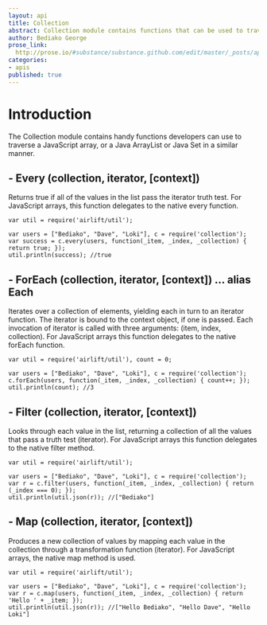 ```yaml
---
layout: api
title: Collection
abstract: Collection module contains functions that can be used to traverse and process JavaScript arrays and Java collections in the same manner.
author: Bediako George
prose_link:
  http://prose.io/#substance/substance.github.com/edit/master/_posts/apis/0100-01-03-collection.md
categories:
- apis
published: true
---
```


# Introduction
The Collection module contains handy functions developers can use to traverse a JavaScript array, or a Java ArrayList or Java Set in a similar manner.

## - Every (collection, iterator, \[context\])
Returns true if all of the values in the list pass the iterator truth test. For JavaScript arrays, this function delegates to the native every function.

    var util = require('airlift/util');
    
    var users = ["Bediako", "Dave", "Loki"], c = require('collection');
    var success = c.every(users, function(_item, _index, _collection) { return true; });
    util.println(success); //true

## - ForEach (collection, iterator, \[context\]) ... alias Each
Iterates over a collection of elements, yielding each in turn to an iterator function. The iterator is bound to the context object, if one is passed. Each invocation of iterator is called with three arguments: (item, index, collection). For JavaScript arrays this function delegates to the native forEach function.

    var util = require('airlift/util'), count = 0;
    
    var users = ["Bediako", "Dave", "Loki"], c = require('collection');
    c.forEach(users, function(_item, _index, _collection) { count++; });
    util.println(count); //3
    
## - Filter (collection, iterator, \[context\])
Looks through each value in the list, returning a collection of all the values that pass a truth test (iterator). For JavaScript arrays this function delegates to the native filter method.

    var util = require('airlift/util');
    
    var users = ["Bediako", "Dave", "Loki"], c = require('collection');
    var r = c.filter(users, function(_item, _index, _collection) { return (_index === 0); });
    util.println(util.json(r)); //["Bediako"]

## - Map (collection, iterator, \[context\])
Produces a new collection of values by mapping each value in the collection through a transformation function (iterator). For JavaScript arrays, the native map method is used.

    var util = require('airlift/util');
    
    var users = ["Bediako", "Dave", "Loki"], c = require('collection');
    var r = c.map(users, function(_item, _index, _collection) { return 'Hello ' + _item; });
    util.println(util.json(r)); //["Hello Bediako", "Hello Dave", "Hello Loki"]
    

    
